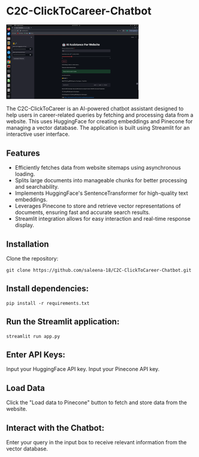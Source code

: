 # C2C-ClickToCareer-Chatbot

<img src="webapp/demo3.png" alt="workflow" width="70%">

The C2C-ClickToCareer is an AI-powered chatbot assistant designed to help users in career-related queries by fetching and processing data from a website. This uses HuggingFace for creating embeddings and Pinecone for managing a vector database. The application is built using Streamlit for an interactive user interface.

## Features
- Efficiently fetches data from website sitemaps using asynchronous loading.
- Splits large documents into manageable chunks for better processing and searchability.
- Implements HuggingFace's SentenceTransformer for high-quality text embeddings.
- Leverages Pinecone to store and retrieve vector representations of documents, ensuring fast and accurate search results.
- Streamlit integration allows for easy interaction and real-time response display.

## Installation

Clone the repository:
```
git clone https://github.com/saleena-18/C2C-ClickToCareer-Chatbot.git
```
## Install dependencies:
```
pip install -r requirements.txt
```
## Run the Streamlit application:
```
streamlit run app.py
```

## Enter API Keys:

Input your HuggingFace API key.
Input your Pinecone API key.

## Load Data

Click the "Load data to Pinecone" button to fetch and store data from the website.

## Interact with the Chatbot:

Enter your query in the input box to receive relevant information from the vector database.
